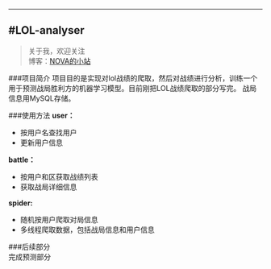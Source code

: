 ---
#LOL-analyser
-------------

> 关于我，欢迎关注  
  博客：[NOVA的小站](http://www.novadva.top/) 

###项目简介
项目目的是实现对lol战绩的爬取，然后对战绩进行分析，训练一个用于预测战局胜利方的机器学习模型。目前刚把LOL战绩爬取的部分写完。
战局信息用MySQL存储。

###使用方法
**user：**<br>
- 按用户名查找用户<br>
- 更新用户信息<br>

**battle：**<br>
- 按用户和区获取战绩列表<br>
- 获取战局详细信息<br>

**spider:**<br>
- 随机按用户爬取对局信息<br>
- 多线程爬取数据，包括战局信息和用户信息<br>

###后续部分<br>
完成预测部分
